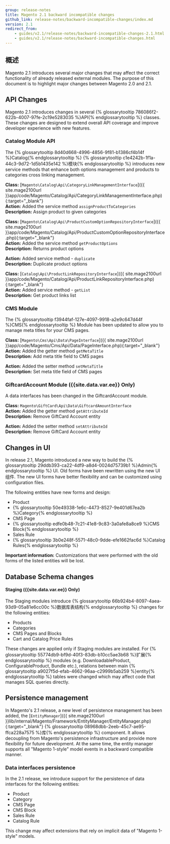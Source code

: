 ```yaml
---
group: release-notes
title: Magento 2.1 backward incompatible changes
github_link: release-notes/backward-incompatible-changes/index.md
version: 2.1
redirect_from: 
    - guides/v2.1/release-notes/backward-incompatible-changes-2.1.html
    - guides/v2.1/release-notes/backward-incompatible-changes.html
---
```


## 概述

Magento 2.1 introduces several major changes that may affect the correct functionality of already released external modules. The purpose of this document is to highlight major changes between Magento 2.0 and 2.1.

## API Changes

Magento 2.1 introduces changes in several {% glossarytooltip 786086f2-622b-4007-97fe-2c19e5283035 %}API{% endglossarytooltip %} classes. These changes are designed to extend overall API coverage and improve developer experience with new features.

### Catalog Module API

The {% glossarytooltip 8d40d668-4996-4856-9f81-b1386cf4b14f %}Catalog{% endglossarytooltip %} {% glossarytooltip c1e4242b-1f1a-44c3-9d72-1d5b1435e142 %}模块{% endglossarytooltip %} introduces new service methods that enhance both options management and products to categories cross linking management.

**Class:** [`Magento\Catalog\Api\CategoryLinkManagementInterface`]({{ site.mage2100url }}app/code/Magento/Catalog/Api/CategoryLinkManagementInterface.php){:target="_blank"}<br/>
**Action:** Added the service method `assignProductToCategories`<br/>
**Description:** Assign product to given categories<br/>

**Class:** [`Magento\Catalog\Api\ProductCustomOptionRepositoryInterface`]({{ site.mage2100url }}app/code/Magento/Catalog/Api/ProductCustomOptionRepositoryInterface.php){:target="_blank"}<br/>
**Action:** Added the service method `getProductOptions`<br/>
**Description:** Returns product options<br/>

**Action:** Added service method - `duplicate`<br/>
**Description:** Duplicate product options<br/>

**Class:** [`Catalog\Api\ProductLinkRepositoryInterface`]({{ site.mage2100url }}app/code/Magento/Catalog/Api/ProductLinkRepositoryInterface.php){:target="_blank"}<br/>
**Action:** Added service method - `getList`<br/>
**Description:** Get product links list<br/>

### CMS Module

The {% glossarytooltip f3944faf-127e-4097-9918-a2e9c647d44f %}CMS{% endglossarytooltip %} Module has been updated to allow you to manage meta titles for your CMS pages.

**Class:** [`Magento\Cms\Api\Data\PageInterface`]({{ site.mage2100url }}app/code/Magento/Cms/Api/Data/PageInterface.php){:target="_blank"}<br/>
**Action:** Added the getter method `getMetaTitle`<br/>
**Description:** Add meta title field to CMS pages<br/>

**Action:** Added the setter method `setMetaTitle`<br/>
**Description:** Set meta title field of CMS pages<br/>

### GiftcardAccount Module ({{site.data.var.ee}} Only)

A data interfaces has been changed in the GiftcardAccount module.

**Class:** `Magento\GiftCard\Api\Data\GiftcardAmountInterface`<br/>
**Action:** Added the getter method `getAttributeId`<br/>
**Description:** Remove GiftCard Account entity<br/>

**Action:** Added the setter method `setAttributeId`<br/>
**Description:** Remove GiftCard Account entity<br/>

## Changes in UI

In release 2.1, Magento introduced a new way to build the {% glossarytooltip 29ddb393-ca22-4df9-a8d4-0024d75739b1 %}Admin{% endglossarytooltip %} UI. Old forms have been rewritten using the new UI 组件. The new UI forms have better flexibility and can be customized using configuration files.

The following entities have new forms and design:

* Product
* {% glossarytooltip 50e49338-1e6c-4473-8527-9e401d67ea2b %}Category{% endglossarytooltip %}
* CMS Page
* {% glossarytooltip edfe0b48-7c21-41e8-9c83-3a0afe8a8ce9 %}CMS Block{% endglossarytooltip %}
* Sales Rule
* {% glossarytooltip 3b0e248f-5571-48c0-9dde-efe1662fac6d %}Catalog Rules{% endglossarytooltip %}

<div class="bs-callout bs-callout-info" id="info">
<p><strong>Important information:</strong> Customizations that were performed with the old forms of the listed entities will be lost.</p>
</div>

## Database Schema changes

#### Staging ({{site.data.var.ee}} Only)
The Staging modules introduce {% glossarytooltip 66b924b4-8097-4aea-93d9-05a81e6cc00c %}数据库表结构{% endglossarytooltip %} changes for the following entities:

*	Products
*	Categories
*	CMS Pages and Blocks
* Cart and Catalog Price Rules

These changes are applied only if Staging modules are installed. For {% glossarytooltip 55774db9-bf9d-40f3-83db-b10cc5ae3b68 %}扩展{% endglossarytooltip %} modules (e.g. DownloadableProduct, ConfigurableProduct, Bundle etc.), relations between main {% glossarytooltip a9027f5d-efab-4662-96aa-c2999b5ab259 %}entity{% endglossarytooltip %} tables were changed which may affect code that manages SQL queries directly.

## Persistence management

In Magento's 2.1 release, a new level of persistence management has been added, the [`EntityManager`]({{ site.mage2100url }}lib/internal/Magento/Framework/EntityManager/EntityManager.php){:target="_blank"} {% glossarytooltip 08968dbb-2eeb-45c7-ae95-ffca228a7575 %}库{% endglossarytooltip %} component. It allows decoupling from Magento's persistence infrastructure and provide more flexibility for future development. At the same time, the entity manager supports all "Magento 1-style" model events in a backward compatible manner.

### Data interfaces persistence

In the 2.1 release, we introduce support for the persistence  of data interfaces for the following entities:

* Product
* Category
* CMS Page
* CMS Block
* Sales Rule
* Catalog Rule

This change may affect extensions that rely on implicit data of "Magento 1-style" models.

